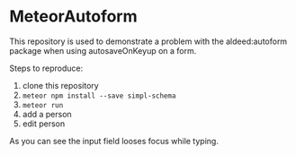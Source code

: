 # MeteorAutoform

This repository is used to demonstrate a problem with the aldeed:autoform package when using autosaveOnKeyup on a form.

Steps to reproduce:
1. clone this repository
2. `meteor npm install --save simpl-schema`
3. `meteor run`
4. add a person
5. edit person

As you can see the input field looses focus while typing.
